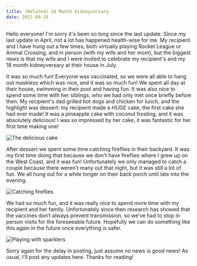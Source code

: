 ```yaml
---
title: (Belated) 18 Month Kidneyversary
date: 2021-09-18
---
```



Hello everyone! I'm sorry it's been so long since the last update. Since my last update in April, not a lot has happened health-wise for me. My recipient and I have hung out a few times, both virtually playing Rocket League or Animal Crossing, and in person (with my wife and her mom), but the biggest news is that my wife and I were invited to celebrate my recipient's and my 18 month kidneyversary at their house in July.

It was so much fun! Everyone was vaccinated, so we were all able to hang out maskless which was nice, and it was so much fun! We spent all day at their house, swimming in their pool and having fun. It was also nice to spend some time with her siblings, who we had only met once briefly before then. My recipient's dad grilled hot dogs and chicken for lunch, and the highlight was dessert: my recipient made a _HUGE_ cake, the first cake she had ever made! It was a pineapple cake with coconut frosting, and it was absolutely delicious! I was so impressed by her cake, it was fantastic for her first time making one!

![The delicious cake](cake.JPG)

After dessert we spent some time catching fireflies in their backyard. It was my first time doing that because we don't have fireflies where I grew up on the West Coast, and it was fun! Unfortunately we only managed to catch a couple because there weren't many out that night, but it was still a lot of fun. We all hung out for a while longer on their back porch until late into the evening.

![Catching fireflies](catching-fireflies.JPG)

We had so much fun, and it was really nice to spend more time with my recipient and her family. Unfortunately since then research has showed that the vaccines don’t always prevent transmission, so we’ve had to stop in person visits for the foreseeable future. Hopefully we can do something like this again in the future once everything is safer.

![Playing with sparklers](sparklers.JPG)

Sorry again for the delay in posting, just assume no news is good news! As usual, I'll post any updates here. Thanks for reading!
